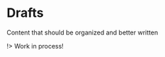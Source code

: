 # Drafts

Content that should be organized and better written

!> Work in process!

<!-- ?> Coming soon... -->